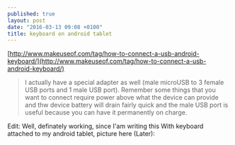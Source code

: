 ```yaml
---
published: true
layout: post
date: "2016-03-13 09:08 +0100"
title: keyboard on android tablet
---
```



[http://www.makeuseof.com/tag/how-to-connect-a-usb-android-keyboard/](http://www.makeuseof.com/tag/how-to-connect-a-usb-android-keyboard/)  

> I actually have a special adapter as well (male microUSB to 3 female USB ports and 1 male USB port). Remember some things that you want to connect require power above what the device can provide and thw device battery will drain fairly quick and the male USB port is useful because you can have it permanently on charge.

Edit: Well, definately working, since I'am writing this With keyboard attached to my android tablet, picture here (Later):